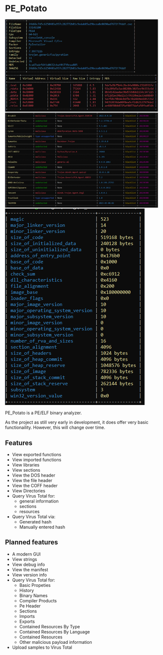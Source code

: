 # PE_Potato

![ pe1 ](/assets/_1.png)
![ pe3 ](/assets/_2.png)
![ pe3 ](/assets/_3.png)

PE_Potato is a PE/ELF binary analyzer.

As the project as still very early in development, it does offer very basic functionaility.
However, this will change over time.

## Features
- View exported functions
- View imported functions
- View libraries
- View sections
- View the DOS header
- View the file header
- View the COFF header
- View Directories
- Query Virus Total for:
  - general information
  - sections
  - resources
- Query Virus Total via:
  - Generated hash
  - Manually entered hash

## Planned features
- A modern GUI
- View strings
- View debug info
- View the manifest
- View version info
- Query Virus Total for:
  - Basic Propeties
  - History
  - Binary Names
  - Compiler Products
  - Pe Header
  - Sections
  - Imports
  - Exports
  - Contained Resources By Type
  - Contained Resources By Language
  - Contained Resources
  - Other malicious payload information
- Upload samples to Virus Total